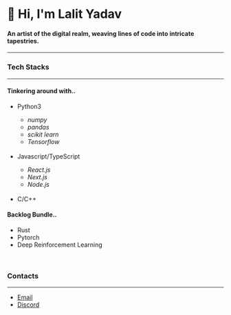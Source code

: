<h1>👋 Hi, I'm Lalit Yadav</h1>
<h4>An artist of the digital realm, weaving lines of code into intricate tapestries.</h4>
<hr style="border: none; height: 1px; color: #333; background-color: #333;">

<h3> Tech Stacks</h3>
<hr style="border: none; height: 1px; color: #333; background-color: #333;">
<h4>Tinkering around with..</h4>
<ul>
  <li>Python3</li>
  <ul>
    <li><i>numpy</i></li>
    <li><i>pandas</i></li>
    <li><i>scikit learn</i></li>
    <li><i>Tensorflow</i></li>
  </ul>
  <br>
  <li>Javascript/TypeScript</li>
    <ul>
    <li><i>React.js</i></li>
    <li><i>Next.js</i></li>
    <li><i>Node.js</i></li>
  </ul>
  <br>
  <li>C/C++</li>
</ul>

<h4>Backlog Bundle..</h4>
<ul>
  <li>Rust</li>
  <li>Pytorch</li>
  <li>Deep Reinforcement Learning </li>
</ul>
<br>
<!-- contacts -->
<h3>Contacts</h3>
<hr style="border: none; height: 1px; color: #333; background-color: #333;">
<ul>
  <li><a href="mailto:lalityadav.x17@gmail.com">Email</a></li>
  <li><a href="www.discord/users/845576764705341470">Discord</a></li>
</ul>
